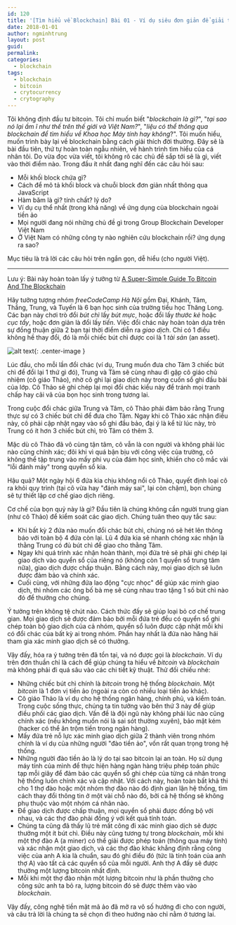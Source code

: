 ```yaml
---
id: 120
title: '[Tìm hiểu về Blockchain] Bài 01 - Ví dụ siêu đơn giản để giải thích về bitcoin và blockchain'
date: 2018-01-01
author: ngminhtrung
layout: post
guid: 
permalink: 
categories:
  - blockchain
tags:
  - blockchain
  - bitcoin
  - crytocurrency
  - crytography
---
```


Tôi không định đầu tư bitcoin. Tôi chỉ muốn biết "*blockchain là gì?*", "*tại sao nó lại ầm ĩ như thế trên thế giới và Việt Nam?*", "*liệu có thể thông qua blockchain để tìm hiểu về Khoa học Máy tính hay không*?". Tôi muốn hiểu, muốn trình bày lại về blockchain bằng cách giải thích đời thường. Đây sẽ là bài đầu tiên, thứ tự hoàn toàn ngẫu nhiên, về hành trình tìm hiểu của cá nhân tôi. Do vừa đọc vừa viết, tôi không rõ các chủ đề sắp tới sẽ là gì, viết vào thời điểm nào. Trong đầu ít nhất đang nghĩ đến các câu hỏi sau:
- Mỗi khối block chứa gì?
- Cách để mô tả khối block và chuỗi block đơn giản nhất thông qua JavaScript
- Hàm băm là gì? tính chất? lý do?
- Ví dụ cụ thể nhất (trong khả năng) về ứng dụng của blockchain ngoài tiền ảo
- Mọi người đang nói những chủ đề gì trong Group Blockchain Developer Việt Nam
- Ở Việt Nam có những công ty nào nghiên cứu blockchain rồi? ứng dụng ra sao?

Mục tiêu là trả lời các câu hỏi trên ngắn gọn, dễ hiểu (cho người Việt).

---
Lưu ý: Bài này hoàn toàn lấy ý tưởng từ [A Super-Simple Guide To Bitcoin And The Blockchain](https://dev.to/jordanirabor/a-super-simple-way-to-understand-bitcoin-and-the-blockchain-cg6)

Hãy tưởng tượng nhóm *freeCodeCamp Hà Nội* gồm Đại, Khánh, Tâm, Thắng, Trung, và Tuyến là 6 bạn học sinh của trường tiểu học Thăng Long. Các bạn này chơi trò đổi *bút chì* lấy *bút mực*, hoặc đổi lấy *thước kẻ* hoặc *cục tẩy*, hoặc đơn giản là đổi lấy *tiền*. Việc đổi chác này hoàn toàn dựa trên sự đồng thuận giữa 2 bạn tại thời điểm diễn ra *giao dịch*. Chỉ có 1 điều không hề thay đổi, đó là mỗi chiếc bút chì được coi là 1 *tài sản* (an asset).

![alt text][image01]{: .center-image }

Lúc đầu, cho mỗi lần đổi chác (ví dụ, Trung muốn đưa cho Tâm 3 chiếc bút chì để đổi lại 1 thứ gì đó), Trung và Tâm sẽ cùng nhau đi gặp cô giáo chủ nhiệm (cô giáo Thảo), nhờ cô ghi lại giao dịch này trong cuốn sổ ghi đầu bài của lớp. Cô Thảo sẽ ghi chép lại mọi đổi chác kiểu này để tránh mọi tranh chấp hay cãi vã của bọn học sinh trong tương lai. 

Trong cuộc đổi chác giữa Trung và Tâm, cô Thảo phải đảm bảo rằng Trung thực sự có 3 chiếc bút chì để đưa cho Tâm. Ngay khi cô Thảo xác nhận điều này, cô phải cập nhật ngay vào sổ ghi đầu bảo, đại ý là kể từ lúc này, trò Trung có ít hơn 3 chiếc bút chì, trò Tâm có thêm 3. 

Mặc dù cô Thảo đã vô cùng tận tâm, cô vẫn là con người và không phải lúc nào cũng chính xác; đôi khi vì quá bận bịu với công việc của trường, cô không thể tập trung vào mấy phi vụ của đám học sinh, khiến cho cô mắc vài "lỗi đánh máy" trong quyển sổ kia. 

Hậu quả? Một ngày hội 6 đứa kia chịu không nổi cô Thảo, quyết định loại cô ra khỏi quy trình (tại cô vừa hay "đánh máy sai", lại còn chậm), bọn chúng sẽ tự thiết lập cơ chế giao dịch riêng. 

Cơ chế của bọn quỷ này là gì? Đầu tiên là chúng không cần người trung gian (như cô Thảo) để kiểm soát các giao dịch. Chúng tuân theo quy tắc sau:
- Khi bất kỳ 2 đứa nào muốn đổi chác bút chì, chúng nó sẽ hét lên thông báo với toàn bộ 4 đứa còn lại. Lũ 4 đứa kia sẽ nhanh chóng xác nhận là thằng Trung có đủ bút chì để giao cho thằng Tâm.
- Ngay khi quá trình xác nhận hoàn thành, mọi đứa trẻ sẽ phải ghi chép lại giao dịch vào quyển sổ của riêng nó (không còn 1 quyển sổ trung tâm nữa), giao dịch được chấp thuận. Bằng cách này, mọi giao dịch sẽ luôn được đảm bảo và chính xác. 
- Cuối cùng, với những đứa lao động "cực nhọc" để giúp xác minh giao dịch, thì nhóm các ông bố bà mẹ sẽ cùng nhau trao tặng 1 số bút chì nào đó để thưởng cho chúng. 

Ý tưởng trên không tệ chút nào. Cách thức đấy sẽ giúp loại bỏ cơ chế trung gian. Mọi giao dịch sẽ được đảm bảo bởi mỗi đứa trẻ đều có quyển sổ ghi chép toàn bộ giao dịch của cả nhóm, quyển sổ luôn được cập nhật mỗi khi có đổi chác của bất kỳ ai trong nhóm. Phần hay nhất là đứa nào hăng hái tham gia xác minh giao dịch sẽ có thưởng. 

Vậy đấy, hóa ra ý tưởng trên đã tồn tại, và nó được gọi là *blockchain*. Ví dụ trên đơn thuần chỉ là cách để giúp chúng ta hiểu về *bitcoin* và *blockchain* mà không phải đi quá sâu vào các chi tiết kỹ thuật. Thử đối chiếu nhé:
- Những chiếc bút chì chính là *bitcoin* trong hệ thống *blockchain*. Một *bitcoin* là  1 đơn vị tiền ảo (ngoài ra còn có nhiều loại tiền ảo khác).
- Cô giáo Thảo là ví dụ cho hệ thống ngân hàng, chính phủ, và kiểm toán. Trong cuộc sống thực, chúng ta tin tưởng vào bên thứ 3 này để giúp điều phối các giao dịch. Vấn đề là đội ngũ này không phải lúc nào cũng chính xác (nếu không muốn nói là sai sót thường xuyên), bảo mật kém (hacker có thể ăn trộm tiền trong ngân hàng).
- Mấy đứa trẻ nỗ lực xác minh giao dịch giữa 2 thành viên trong nhóm chính là ví dụ của những người "đào tiền ảo", vốn rất quan trọng trong hệ thống. 
- Những người đào tiền ảo là lý do tại sao bitcoin lại an toàn. Họ sử dụng máy tính của mình để thực hiện hàng ngàn hàng triệu phép toán phức tạp mỗi giây để đảm bảo các quyển sổ ghi chép của từng cá nhân trong hệ thống luôn chính xác và cập nhật. Với cách này, hoàn toàn bất khả thi cho 1 thợ đào hoặc một nhóm thợ đào nào đó định gian lận hệ thống, tìm cách thay đổi thông tin ở một vài chỗ nào đó, bởi cả hệ thống sẽ không phụ thuộc vào một nhóm cá nhân nào. 
- Để giao dịch được chấp thuận, mọi quyển sổ phải được đồng bộ với nhau, và các thợ đào phải đồng ý với kết quả tính toán. 
- Chúng ta cũng đã thấy lũ trẻ mất công đi xác minh giao dịch sẽ được thưởng một ít bút chì. Điều này cũng tương tự trong *blockchain*, mỗi khi một thợ đào A (a miner) có thể giải được phép toán (thông qua máy tính) và xác nhận một giao dịch, và các thợ đào khác khẳng định rằng công việc của anh A kia là chuẩn, sau đó ghi điều đó (tức là tính toán của anh thợ A) vào tất cả các quyển sổ của mỗi người. Anh thợ A đấy sẽ được thưởng một lượng bitcoin nhất định. 
- Mỗi khi một thợ đào nhận một lượng bitcoin như là phần thưởng cho công sức anh ta bỏ ra, lượng bitcoin đó sẽ được thêm vào vào *blockchain*.


Vậy đấy, công nghệ tiền mật mã ảo đã mở ra vô số hướng đi cho con người, và câu trả lời là chúng ta sẽ chọn đi theo hướng nào chỉ nằm ở tương lai.


[image01]: https://ngminhtrung.github.io/images/PostIMG/2018-01-01-blockchain/image01.png "Nhóm 6 học sinh"
